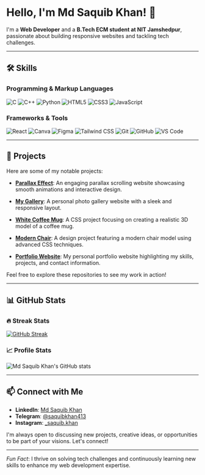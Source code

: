 # Hello, I'm Md Saquib Khan! 👋

I'm a **Web Developer** and a **B.Tech ECM student at NIT Jamshedpur**, passionate about building responsive websites and tackling tech challenges.

---

## 🛠️ Skills

### Programming & Markup Languages  
<p>
  <img src="https://img.shields.io/badge/C-A8B9CC?style=for-the-badge&logo=c&logoColor=white" alt="C" />
  <img src="https://img.shields.io/badge/C++-00599C?style=for-the-badge&logo=cplusplus&logoColor=white" alt="C++" />
  <img src="https://img.shields.io/badge/Python-3776AB?style=for-the-badge&logo=python&logoColor=white" alt="Python" />
  <img src="https://img.shields.io/badge/HTML5-E34F26?style=for-the-badge&logo=html5&logoColor=white" alt="HTML5" />
  <img src="https://img.shields.io/badge/CSS3-1572B6?style=for-the-badge&logo=css3&logoColor=white" alt="CSS3" />
  <img src="https://img.shields.io/badge/JavaScript-F7DF1E?style=for-the-badge&logo=javascript&logoColor=black" alt="JavaScript" />
</p>

### Frameworks & Tools  
<p>
  <img src="https://img.shields.io/badge/React-61DAFB?style=for-the-badge&logo=react&logoColor=black" alt="React" />
  <img src="https://img.shields.io/badge/Canva-00C4CC?style=for-the-badge&logo=canva&logoColor=white" alt="Canva" />
  <img src="https://img.shields.io/badge/Figma-F24E1E?style=for-the-badge&logo=figma&logoColor=white" alt="Figma" />
  <img src="https://img.shields.io/badge/Tailwind_CSS-06B6D4?style=for-the-badge&logo=tailwindcss&logoColor=white" alt="Tailwind CSS" />
  <img src="https://img.shields.io/badge/Git-F05032?style=for-the-badge&logo=git&logoColor=white" alt="Git" />
  <img src="https://img.shields.io/badge/GitHub-181717?style=for-the-badge&logo=github&logoColor=white" alt="GitHub" />
  <img src="https://img.shields.io/badge/VS_Code-007ACC?style=for-the-badge&logo=visual-studio-code&logoColor=white" alt="VS Code" />
</p>

---

## 🌟 Projects

Here are some of my notable projects:

- **[Parallax Effect](https://github.com/saquibkhan413/parallax_effect)**: An engaging parallax scrolling website showcasing smooth animations and interactive design.

- **[My Gallery](https://github.com/saquibkhan413/My-Gallery)**: A personal photo gallery website with a sleek and responsive layout.

- **[White Coffee Mug](https://github.com/saquibkhan413/white-coffee-mug01)**: A CSS project focusing on creating a realistic 3D model of a coffee mug.

- **[Modern Chair](https://github.com/saquibkhan413/modern-chair)**: A design project featuring a modern chair model using advanced CSS techniques.

- **[Portfolio Website](https://github.com/saquibkhan413/portfolio-website)**: My personal portfolio website highlighting my skills, projects, and contact information.

Feel free to explore these repositories to see my work in action!

---

## 📊 GitHub Stats

### 🔥 Streak Stats  
[![GitHub Streak](https://streak-stats.demolab.com?user=saquibkhan413&theme=highcontrast&hide_border=true)](https://git.io/streak-stats)

### 📈 Profile Stats  
![Md Saquib Khan's GitHub stats](https://github-readme-stats.vercel.app/api?username=saquibkhan413&show_icons=true&theme=radical)

---

## 📫 Connect with Me

- **LinkedIn**: [Md Saquib Khan](https://www.linkedin.com/in/md-saquib-khan-a904aa319/)
- **Telegram**: [@saquibkhan413](https://t.me/saquibkhan413)
- **Instagram**: [\_saquib.khan](https://www.instagram.com/_saquib.khan/)

I'm always open to discussing new projects, creative ideas, or opportunities to be part of your visions. Let's connect!

---

*Fun Fact*: I thrive on solving tech challenges and continuously learning new skills to enhance my web development expertise.

